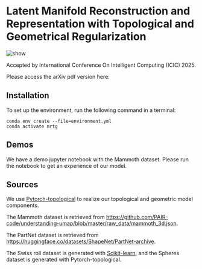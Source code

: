 # Latent Manifold Reconstruction and Representation with Topological and Geometrical Regularization

![show](https://github.com/user-attachments/assets/4d49d799-08f8-4488-8552-5644ba8f30e9)

Accepted by International Conference On Intelligent Computing (ICIC) 2025.

Please access the arXiv pdf version here: 

## Installation
To set up the environment, run the following command in a terminal:

```
conda env create --file=environment.yml
conda activate mrtg
```

## Demos
We have a demo jupyter notebook with the Mammoth dataset. Please run the notebook to get an experience of our model.

## Sources
We use [Pytorch-topological](https://github.com/aidos-lab/pytorch-topological) to realize our topological and geometric model components.

The Mammoth dataset is retrieved from https://github.com/PAIR-code/understanding-umap/blob/master/raw_data/mammoth_3d.json.

The PartNet dataset is retrieved from https://huggingface.co/datasets/ShapeNet/PartNet-archive.

The Swiss roll dataset is generated with [Scikit-learn](https://scikit-learn.org/), and the Spheres dataset is generated with Pytorch-topological.
